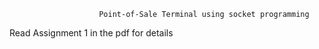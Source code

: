                         Point-of-Sale Terminal using socket programming
Read Assignment 1 in the pdf for details
